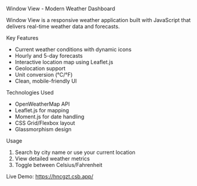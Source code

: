 Window View - Modern Weather Dashboard  

Window View is a responsive weather application built with JavaScript that delivers real-time weather data and forecasts.  

Key Features  
- Current weather conditions with dynamic icons  
- Hourly and 5-day forecasts  
- Interactive location map using Leaflet.js  
- Geolocation support  
- Unit conversion (°C/°F)  
- Clean, mobile-friendly UI  

Technologies Used  
- OpenWeatherMap API  
- Leaflet.js for mapping  
- Moment.js for date handling  
- CSS Grid/Flexbox layout  
- Glassmorphism design  

Usage  
1. Search by city name or use your current location  
2. View detailed weather metrics  
3. Toggle between Celsius/Fahrenheit  

Live Demo: https://hncgzt.csb.app/  
